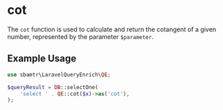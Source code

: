 # cot

The `cot` function is used to calculate and return the cotangent of a given number, represented by the
parameter `$parameter`.

## Example Usage

```php
use sbamtr\LaravelQueryEnrich\QE;

$queryResult = DB::selectOne(
    'select ' . QE::cot($x)->as('cot'),
);
```